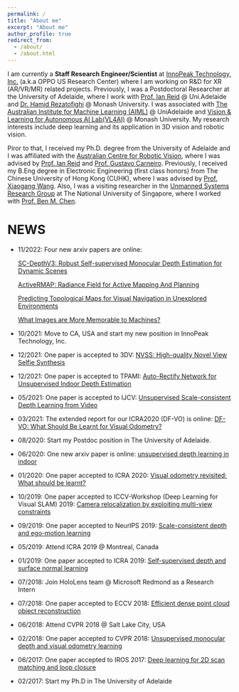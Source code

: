 ```yaml
---
permalink: /
title: "About me"
excerpt: "About me"
author_profile: true
redirect_from: 
  - /about/
  - /about.html
---
```


I am currently a __Staff Research Engineer/Scientist__ at [InnoPeak Technology, Inc.](https://www.innopeaktech.com/) (a.k.a OPPO US Research Center) where I am working on R&D for XR (AR/VR/MR) related projects.
Previously, I was a Postdoctoral Researcher at the University of Adelaide, where I work with [Prof. Ian Reid](https://cs.adelaide.edu.au/~ianr/) @ Uni.Adelaide and [Dr. Hamid Rezatofighi](https://research.monash.edu/en/persons/hamid-rezatofighi) @ Monash University.
I was associated with [The Australian Institute for Machine Learning (AIML)](https://www.adelaide.edu.au/aiml/) @ UniAdelaide 
and [Vision & Learning for Autonomous AI Lab(VL4AI)](https://vl4ai.erc.monash.edu/index.html) @ Monash University.
My research interests include deep learning and its application in 3D vision and robotic vision. 

Piror to that, I received my Ph.D. degree from the University of Adelaide and I was affiliated with the [Australian Centre for Robotic Vision](https://www.roboticvision.org/), where I was advised by [Prof. Ian Reid](https://cs.adelaide.edu.au/~ianr/) and [Prof. Gustavo Carneiro](https://cs.adelaide.edu.au/~carneiro/). 
Previously, I received my B.Eng degree in Electronic Engineering (first class honors) from The Chinese University of Hong Kong (CUHK), where I was advised by [Prof. Xiaogang Wang](http://www.ee.cuhk.edu.hk/~xgwang/). 
Also, I was a visiting researcher in the [Unmanned Systems Research Group](http://uav.ece.nus.edu.sg/) at The National University of Singapore, where I worked with [Prof. Ben M. Chen](http://uav.ece.nus.edu.sg/~bmchen/).


NEWS
======


* 11/2022: Four new arxiv papers are online:

  [SC-DepthV3: Robust Self-supervised Monocular Depth Estimation for Dynamic Scenes](https://arxiv.org/abs/2211.03660)

  [ActiveRMAP: Radiance Field for Active Mapping And Planning](https://arxiv.org/abs/2211.12656)

  [Predicting Topological Maps for Visual Navigation in Unexplored Environments](https://arxiv.org/abs/2211.12649)

  [What Images are More Memorable to Machines?](https://arxiv.org/abs/2211.07625)

* 10/2021: Move to CA, USA and start my new position in InnoPeak Technology, Inc.

* 12/2021: One paper is accepted to 3DV:
[NVSS: High-quality Novel View Selfie Synthesis](https://ieeexplore.ieee.org/document/9665938)

* 12/2021: One paper is accepted to TPAMI:
[Auto-Rectify Network for Unsupervised Indoor Depth Estimation](https://arxiv.org/abs/2006.02708)

* 05/2021: One paper is accepted to IJCV:
[Unsupervised Scale-consistent Depth Learning from Video](https://link.springer.com/article/10.1007/s11263-021-01484-6)

* 03/2021: The extended report for our ICRA2020 (DF-VO) is online:
[DF-VO: What Should Be Learnt for Visual Odometry?](https://arxiv.org/abs/2103.00933)

* 08/2020: Start my Postdoc position in The University of Adelaide.

* 06/2020: One new arxiv paper is online:
[unsupervised depth learning in indoor](https://arxiv.org/abs/2006.02708)

* 01/2020: One paper accepted to ICRA 2020:
[Visual odometry revisited: What should be learnt?](https://ieeexplore.ieee.org/abstract/document/9197374)

* 10/2019: One paper accepted to ICCV-Workshop (Deep Learning for Visual SLAM) 2019:
[Camera relocalization by exploiting multi-view constraints](https://openaccess.thecvf.com/content_ICCVW_2019/html/DL4VSLAM/Cai_Camera_Relocalization_by_Exploiting_Multi-View_Constraints_for_Scene_Coordinates_Regression_ICCVW_2019_paper.html)

* 09/2019: One paper accepted to NeurIPS 2019:
[Scale-consistent depth and ego-motion learning](https://arxiv.org/abs/1908.10553)

* 05/2019: Attend ICRA 2019 @ Montreal, Canada

* 01/2019: One paper accepted to ICRA 2019:
[Self-supervised depth and surface normal learning](https://ieeexplore.ieee.org/abstract/document/8793984)

* 07/2018: Join HoloLens team @ Microsoft Redmond as a Research Intern

* 07/2018: One paper accepted to ECCV 2018:
[Efficient dense point cloud object reconstruction](https://openaccess.thecvf.com/content_ECCV_2018/html/Kejie_Li_Efficient_Dense_Point_ECCV_2018_paper.html)

* 06/2018: Attend CVPR 2018 @ Salt Lake City, USA

* 02/2018: One paper  accepted to CVPR 2018: 
[Unsupervised monocular depth and visual odometry learning](https://openaccess.thecvf.com/content_cvpr_2018/html/Zhan_Unsupervised_Learning_of_CVPR_2018_paper.html)

* 06/2017: One paper accepted to IROS 2017: 
[Deep learning for 2D scan matching and loop closure](https://ieeexplore.ieee.org/abstract/document/8202236)

* 02/2017: Start my Ph.D in The University of Adelaide



